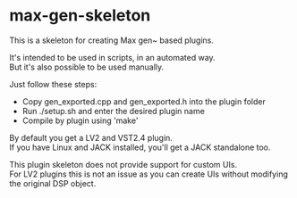 # max-gen-skeleton

This is a skeleton for creating Max gen~ based plugins.

It's intended to be used in scripts, in an automated way.<br/>
But it's also possible to be used manually.

Just follow these steps:
* Copy gen_exported.cpp and gen_exported.h into the plugin folder
* Run ./setup.sh and enter the desired plugin name
* Compile by plugin using 'make'

By default you get a LV2 and VST2.4 plugin.<br/>
If you have Linux and JACK installed, you'll get a JACK standalone too.

This plugin skeleton does not provide support for custom UIs.<br/>
For LV2 plugins this is not an issue as you can create UIs without modifying the original DSP object.
